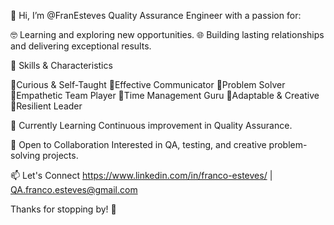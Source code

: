 👋 Hi, I’m @FranEsteves
Quality Assurance Engineer with a passion for:

🤓 Learning and exploring new opportunities.
🌐 Building lasting relationships and delivering exceptional results.

🚀 Skills & Characteristics

🔸Curious & Self-Taught
🔸Effective Communicator
🔸Problem Solver
🔸Empathetic Team Player
🔸Time Management Guru
🔸Adaptable & Creative
🔸Resilient Leader

🌱 Currently Learning
Continuous improvement in Quality Assurance.

💼 Open to Collaboration
Interested in QA, testing, and creative problem-solving projects.

📫 Let's Connect
https://www.linkedin.com/in/franco-esteves/ | QA.franco.esteves@gmail.com


Thanks for stopping by! 🚀

<!---
FranEsteves/FranEsteves is a ✨ special ✨ repository because its `README.md` (this file) appears on your GitHub profile.
You can click the Preview link to take a look at your changes.
--->
